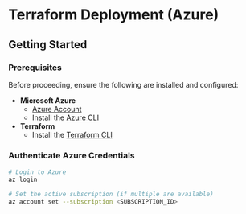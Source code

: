 # Terraform Deployment (Azure)

## Getting Started

### Prerequisites

Before proceeding, ensure the following are installed and configured:

- **Microsoft Azure**
  - [Azure Account](https://azure.microsoft.com/)  
  - Install the [Azure CLI](https://learn.microsoft.com/en-us/cli/azure/install-azure-cli)  
- **Terraform**
  - Install the [Terraform CLI](https://developer.hashicorp.com/terraform/install)

### Authenticate Azure Credentials

```bash
# Login to Azure
az login

# Set the active subscription (if multiple are available)
az account set --subscription <SUBSCRIPTION_ID>
```
